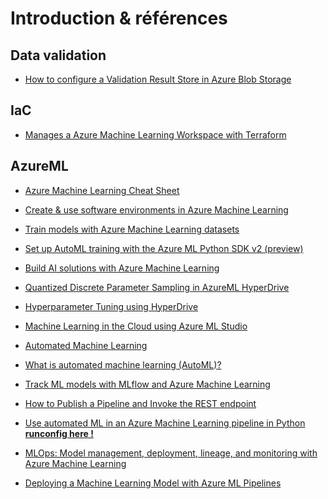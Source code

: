 # Introduction & références

## Data validation

* [How to configure a Validation Result Store in Azure Blob Storage](https://docs.greatexpectations.io/docs/guides/setup/configuring_metadata_stores/how_to_configure_a_validation_result_store_in_azure_blob_storage/)

## IaC

* [Manages a Azure Machine Learning Workspace with Terraform](https://registry.terraform.io/providers/hashicorp/azurerm/latest/docs/resources/machine_learning_workspace)

## AzureML

* [Azure Machine Learning Cheat Sheet](https://azure.github.io/azureml-cheatsheets/docs/cheatsheets/python/v1/cheatsheet)

* [Create & use software environments in Azure Machine Learning](https://docs.microsoft.com/en-us/azure/machine-learning/how-to-use-environments)
* [Train models with Azure Machine Learning datasets](https://docs.microsoft.com/en-us/azure/machine-learning/how-to-train-with-datasets)
* [Set up AutoML training with the Azure ML Python SDK v2 (preview)](https://docs.microsoft.com/en-us/azure/machine-learning/how-to-configure-auto-train)
* [Build AI solutions with Azure Machine Learning](https://sites.google.com/view/raybellwaves/courses/build-ai-solutions-with-azure-machine-learning)
* [Quantized Discrete Parameter Sampling in AzureML HyperDrive](https://colab.research.google.com/github/pawarbi/blog/blob/master/_notebooks/2021-02-01-hyperdrive-parameter-sampling.ipynb#scrollTo=e35jJREm-Gst)
* [Hyperparameter Tuning using HyperDrive](https://notebooks.githubusercontent.com/view/ipynb?browser=unknown_browser&color_mode=auto&commit=9a99928084be14602acdfc6c22f5493d5d1c4106&device=unknown_device&enc_url=68747470733a2f2f7261772e67697468756275736572636f6e74656e742e636f6d2f6672616e636b6573732f417a7572654d4c5f43617073746f6e652f396139393932383038346265313436303261636466633663323266353439336435643163343130362f30315f4879706572706172616d657465725f74756e696e675f66696e616c2e6970796e62&logged_in=false&nwo=franckess%2FAzureML_Capstone&path=01_Hyperparameter_tuning_final.ipynb&platform=unknown_platform&repository_id=349669230&repository_type=Repository&version=0)
* [Machine Learning in the Cloud using Azure ML Studio](https://towardsai.net/p/cloud-computing/machine-learning-in-the-cloud-using-azure-ml-studio)
* [Automated Machine Learning](https://notebooks.githubusercontent.com/view/ipynb?browser=chrome&color_mode=auto&commit=c42ba64b15c5f46bebd5f55c85e440c5ac829036&device=unknown&enc_url=68747470733a2f2f7261772e67697468756275736572636f6e74656e742e636f6d2f417a7572652f4d616368696e654c6561726e696e674e6f7465626f6f6b732f633432626136346231356335663436626562643566353563383565343430633561633832393033362f686f772d746f2d7573652d617a7572656d6c2f6175746f6d617465642d6d616368696e652d6c6561726e696e672f6578706572696d656e74616c2f72656772657373696f6e2d6d6f64656c2d70726f78792f6175746f2d6d6c2d72656772657373696f6e2d6d6f64656c2d70726f78792e6970796e62&logged_in=false&nwo=Azure%2FMachineLearningNotebooks&path=how-to-use-azureml%2Fautomated-machine-learning%2Fexperimental%2Fregression-model-proxy%2Fauto-ml-regression-model-proxy.ipynb&platform=android&repository_id=145148726&repository_type=Repository&version=98)
* [What is automated machine learning (AutoML)?](https://docs.microsoft.com/en-us/azure/machine-learning/concept-automated-ml#local-remote)
* [Track ML models with MLflow and Azure Machine Learning](https://docs.microsoft.com/en-us/azure/machine-learning/v1/how-to-use-mlflow)
* [How to Publish a Pipeline and Invoke the REST endpoint](https://github.com/Azure/MachineLearningNotebooks/blob/master/how-to-use-azureml/machine-learning-pipelines/intro-to-pipelines/aml-pipelines-publish-and-run-using-rest-endpoint.ipynb)

* [Use automated ML in an Azure Machine Learning pipeline in Python **runconfig here !**](https://github.com/MicrosoftDocs/azure-docs/blob/main/articles/machine-learning/how-to-use-automlstep-in-pipelines.md)
* [MLOps: Model management, deployment, lineage, and monitoring with Azure Machine Learning](https://github.com/MicrosoftDocs/azure-docs/blob/main/articles/machine-learning/concept-model-management-and-deployment.md#automate-the-ml-lifecycle)
* [Deploying a Machine Learning Model with Azure ML Pipelines](https://vladiliescu.net/deploying-models-with-azure-ml-pipelines/)
